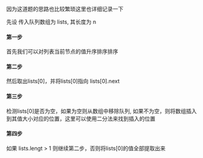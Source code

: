 因为这道题的思路也比较繁琐这里也详细记录一下

先设 传入队列数组为 lists, 其长度为 n

#### 第一步
首先我们可以对列表当前节点的值升序排序排序

#### 第二步
然后取出lists[0]，并将lists[0]指向 lists[0].next

#### 第三步

检测lists[0]是否为空，如果为空则从数组中移除队列,
如果不为空，则将数组插入到其值大小对应的位置，这里可以使用二分法来找到插入的位置

#### 第四步

如果 lists.lengt > 1 则继续第二步，否则将lists[0]的值全部提取出来
